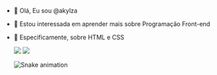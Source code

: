 - 👋 Olá, Eu sou @akylza
- 👀 Estou interessada em aprender mais sobre Programação Front-end
- 🌱 Especificamente, sobre HTML e CSS

  <a href="https://instagram.com/akylza" target="_blank"><img src="https://img.shields.io/badge/-Instagram-%23E4405F?style=for-the-badge&logo=instagram&logoColor=white" target="_blank"></a>
  <a href="https://www.linkedin.com/in/akylza" target="_blank"><img src="https://img.shields.io/badge/-LinkedIn-%230077B5?style=for-the-badge&logo=linkedin&logoColor=white" target="_blank"></a> 

  ![Snake animation](https://github.com/rafaballerini/akylza/blob/output/github-contribution-grid-snake.svg)
